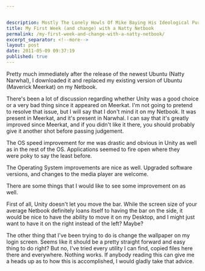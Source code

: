 ```yaml
---


description: Mostly The Lonely Howls Of Mike Baying His Ideological Purity At The Moon
title: My First Week (and change) with a Natty Netbook
permalink: /my-first-week-and-change-with-a-natty-netbook/
excerpt_separator: <!--more-->
layout: post
date: 2011-05-09 09:37:19
published: true
---
```



Pretty much immediately after the release of the newest Ubuntu (Natty Narwhal), I downloaded it and replaced my existing version of Ubuntu (Maverick Meerkat) on my Netbook.

There's been a lot of discussion regarding whether Unity was a good choice or a very bad thing since it appeared on Meerkat. I'm not going to pretend to resolve that issue, but I will say that I don't mind it on my Netbook. It was present in Meerkat, and it's present in Narwhal. I can say that it's greatly improved since Meerkat, and if you didn't like it there, you should probably give it another shot before passing judgement.

The OS speed improvement for me was drastic and obvious in Unity as well as in the rest of the OS. Applications seemed to fire open where they were poky to say the least before.

The Operating System improvements are nice as well. Upgraded software versions, and changes to the media player are welcome.

There are some things that I would like to see some improvement on as well.

First of all, Unity doesn't let you move the bar. While the screen size of your average Netbook definitely loans itself to having the bar on the side, it would be nice to have the ability to move it on my Desktop, and I might just want to have it on the right instead of the left? Maybe?

The other thing that I've been trying to do is change the wallpaper on my login screen. Seems like it should be a pretty straight forward and easy thing to do right? But no, I've tried every utility I can find, copied files here there and everywhere. Nothing works. If anybody reading this can give me a heads up as to how this is accomplished, I would gladly take that advice.
